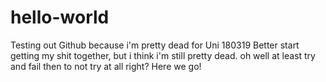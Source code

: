 # hello-world
Testing out Github because i'm pretty dead for Uni 180319
Better start getting my shit together, but i think i'm still pretty dead. oh well at least try and fail then to not try at all right?
Here we go!
